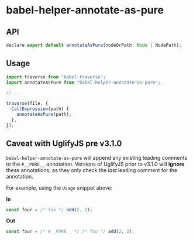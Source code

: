 # babel-helper-annotate-as-pure

## API

```js
declare export default annotateAsPure(nodeOrPath: Node | NodePath);
```

## Usage

```js
import traverse from "babel-traverse";
import annotateAsPure from "babel-helper-annotate-as-pure";

// ...

traverse(file, {
  CallExpression(path) {
    annotateAsPure(path);
  },
});
```

## Caveat with UglifyJS pre v3.1.0

`babel-helper-annotate-as-pure` will append any existing leading comments to the `#__PURE__` annotation. Versions of UglifyJS prior to v3.1.0 will **ignore** these annotations, as they only check the _last_ leading comment for the annotation.

For example, using the `Usage` snippet above:

**In**

```js
const four = /* foo */ add(2, 2);
```

**Out**

```js
const four = /* #__PURE__ */ /* foo */ add(2, 2);
```
